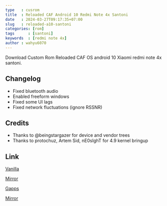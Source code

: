 ```yaml
---
type   : cusrom
title  : Reloaded CAF Android 10 Redmi Note 4x Santoni
date   : 2024-03-27T09:17:35+07:00
slug   : reloaded-a10-santoni
categories: [rom]
tags      : [santoni]
keywords  : [redmi note 4x]
author : wahyu6070
---
```


Download Custom Rom Reloaded CAF OS android 10 Xiaomi redmi note 4x santoni.

## Changelog
- Fixed bluetooth audio
- Enabled freeform windows
- Fixed some UI lags
- Fixed network fluctuations (ignore RSSNR)

## Credits
- Thanks to @beingstargazer for device and vendor trees
- Thanks to protochuz, Artem Sid, nE0sIghT for 4.9 kernel bringup

## Link
[Vanilla](https://sourceforge.net/projects/arthdoshi33/files/Santoni/ReloadedOS/Reloaded-10.0-VANILLA-20201121-santoni.zip/download)

[Mirror](https://devuploads.com/2bz2ufemcdp0)

[Gapps](https://sourceforge.net/projects/arthdoshi33/files/Santoni/ReloadedOS/Reloaded-10.0-GAPPS-20201121-santoni.zip/download)

[Mirror](https://devuploads.com/a8ig9abz9yw9)
